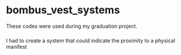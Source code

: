 # bombus_vest_systems

These codes were used during my graduation project. 
###
I had to create a system that could indicate the proximity to a physical manifest

